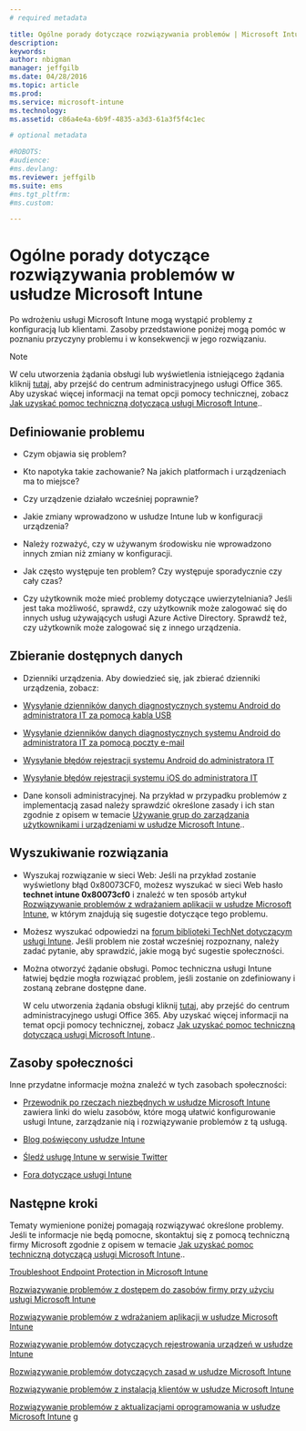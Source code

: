 ```yaml
---
# required metadata

title: Ogólne porady dotyczące rozwiązywania problemów | Microsoft Intune
description:
keywords:
author: nbigman
manager: jeffgilb
ms.date: 04/28/2016
ms.topic: article
ms.prod:
ms.service: microsoft-intune
ms.technology:
ms.assetid: c86a4e4a-6b9f-4835-a3d3-61a3f5f4c1ec

# optional metadata

#ROBOTS:
#audience:
#ms.devlang:
ms.reviewer: jeffgilb
ms.suite: ems
#ms.tgt_pltfrm:
#ms.custom:

---
```


# Ogólne porady dotyczące rozwiązywania problemów w usłudze Microsoft Intune
Po wdrożeniu usługi Microsoft Intune mogą wystąpić problemy z konfiguracją lub klientami. Zasoby przedstawione poniżej mogą pomóc w poznaniu przyczyny problemu i w konsekwencji w jego rozwiązaniu.

> [!NOTE]
> W celu utworzenia żądania obsługi lub wyświetlenia istniejącego żądania kliknij [tutaj](https://portal.office.com/admin/default.aspx), aby przejść do centrum administracyjnego usługi Office 365. Aby uzyskać więcej informacji na temat opcji pomocy technicznej, zobacz [Jak uzyskać pomoc techniczną dotyczącą usługi Microsoft Intune](how-to-get-support-for-microsoft-intune.md)..
## Definiowanie problemu

-   Czym objawia się problem?

-   Kto napotyka takie zachowanie? Na jakich platformach i urządzeniach ma to miejsce?

-   Czy urządzenie działało wcześniej poprawnie?

-   Jakie zmiany wprowadzono w usłudze Intune lub w konfiguracji urządzenia?

-   Należy rozważyć, czy w używanym środowisku nie wprowadzono innych zmian niż zmiany w konfiguracji.

-   Jak często występuje ten problem? Czy występuje sporadycznie czy cały czas?

-   Czy użytkownik może mieć problemy dotyczące uwierzytelniania? Jeśli jest taka możliwość, sprawdź, czy użytkownik może zalogować się do innych usług używających usługi Azure Active Directory. Sprawdź też, czy użytkownik może zalogować się z innego urządzenia.

## Zbieranie dostępnych danych

-   Dzienniki urządzenia. Aby dowiedzieć się, jak zbierać dzienniki urządzenia, zobacz:
  - [Wysyłanie dzienników danych diagnostycznych systemu Android do administratora IT za pomocą kabla USB](/intune/enduser/send-diagnostic-data-logs-to-your-it-administrator-using-a-usb-cable-android)
  - [Wysyłanie dzienników danych diagnostycznych systemu Android do administratora IT za pomocą poczty e-mail](/intune/enduser/send-diagnostic-data-logs-to-your-it-administrator-using-email-android)
  - [Wysyłanie błędów rejestracji systemu Android do administratora IT](/intune/enduser/send-enrollment-errors-to-your-it-administrator-android)
  - [Wysyłanie błędów rejestracji systemu iOS do administratora IT](/intune/enduser/send-errors-to-your-it-admin-ios.md)

-   Dane konsoli administracyjnej. Na przykład w przypadku problemów z implementacją zasad należy sprawdzić określone zasady i ich stan zgodnie z opisem w temacie [Używanie grup do zarządzania użytkownikami i urządzeniami w usłudze Microsoft Intune](/indune/deploy-use/use-groups-to-manage-users-and-devices-with-microsoft-intune)..

## Wyszukiwanie rozwiązania

-   Wyszukaj rozwiązanie w sieci Web: Jeśli na przykład zostanie wyświetlony błąd 0x80073CF0, możesz wyszukać w sieci Web hasło **technet intune 0x80073cf0** i znaleźć w ten sposób artykuł [Rozwiązywanie problemów z wdrażaniem aplikacji w usłudze Microsoft Intune](troubleshoot-app-deployment-problems-in-microsoft-intune.md), w którym znajdują się sugestie dotyczące tego problemu.

-   Możesz wyszukać odpowiedzi na [forum biblioteki TechNet dotyczącym usługi Intune](https://social.technet.microsoft.com/Forums/en-US/home?forum=microsoftintuneprod).  Jeśli problem nie został wcześniej rozpoznany, należy zadać pytanie, aby sprawdzić, jakie mogą być sugestie społeczności.

-   Można otworzyć żądanie obsługi. Pomoc techniczna usługi Intune łatwiej będzie mogła rozwiązać problem, jeśli zostanie on zdefiniowany i zostaną zebrane dostępne dane.

    W celu utworzenia żądania obsługi kliknij [tutaj](https://portal.office.com/admin/default.aspx), aby przejść do centrum administracyjnego usługi Office 365. Aby uzyskać więcej informacji na temat opcji pomocy technicznej, zobacz [Jak uzyskać pomoc techniczną dotyczącą usługi Microsoft Intune](how-to-get-support-for-microsoft-intune.md)..

## Zasoby społeczności
Inne przydatne informacje można znaleźć w tych zasobach społeczności:

-   [Przewodnik po rzeczach niezbędnych w usłudze Microsoft Intune](http://social.technet.microsoft.com/wiki/contents/articles/23431.microsoft-intune-survival-guide.aspx) zawiera linki do wielu zasobów, które mogą ułatwić konfigurowanie usługi Intune, zarządzanie nią i rozwiązywanie problemów z tą usługą.

-   [Blog poświęcony usłudze Intune](http://blogs.technet.com/b/windowsintune/)

-   [Śledź usługę Intune w serwisie Twitter](https://twitter.com/MSIntune)

-   [Fora dotyczące usługi Intune](https://social.technet.microsoft.com/Forums/home?category=microsoftintune&filter=alltypes&sort=lastpostdesc)

## Następne kroki
Tematy wymienione poniżej pomagają rozwiązywać określone problemy. Jeśli te informacje nie będą pomocne, skontaktuj się z pomocą techniczną firmy Microsoft zgodnie z opisem w temacie [Jak uzyskać pomoc techniczną dotyczącą usługi Microsoft Intune](how-to-get-support-for-microsoft-intune.md)..

[Troubleshoot Endpoint Protection in Microsoft Intune](troubleshoot-endpoint-protection-in-microsoft-intune.md)

[Rozwiązywanie problemów z dostępem do zasobów firmy przy użyciu usługi Microsoft Intune](troubleshoot-company-resource-access-problems-with-microsoft-intune.md)

[Rozwiązywanie problemów z wdrażaniem aplikacji w usłudze Microsoft Intune](troubleshoot-app-deployment-problems-in-microsoft-intune.md)

[Rozwiązywanie problemów dotyczących rejestrowania urządzeń w usłudze Intune](troubleshoot-device-enrollment-in-intune.md)

[Rozwiązywanie problemów dotyczących zasad w usłudze Microsoft Intune](troubleshoot-policies-in-microsoft-intune.md)

[Rozwiązywanie problemów z instalacją klientów w usłudze Microsoft Intune](troubleshoot-client-setup-in-microsoft-intune.md)

[Rozwiązywanie problemów z aktualizacjami oprogramowania w usłudze Microsoft Intune](troubleshoot-software-updates-in-microsoft-intune.md)
g


<!--HONumber=May16_HO1-->


